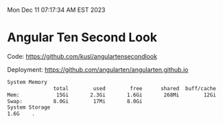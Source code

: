 Mon Dec 11 07:17:34 AM EST 2023

# Angular Ten Second Look

Code: https://github.com/kusl/angulartensecondlook

Deployment: https://github.com/angularten/angularten.github.io

```bash
System Memory
               total        used        free      shared  buff/cache   available
Mem:            15Gi       2.3Gi       1.6Gi       268Mi        12Gi        13Gi
Swap:          8.0Gi        17Mi       8.0Gi
System Storage
1.6G	.
